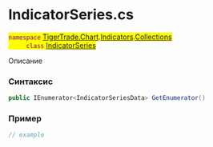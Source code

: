 
# IndicatorSeries.cs
<mark style="color:purple;">`namespace` [TigerTrade.Chart](../../../../../TigerTrade.Chart.md).[Indicators](../../../../../TigerTrade.Chart/Indicators.md).[Collections](../../../../../TigerTrade.Chart/Indicators/Collections.md)  
&nbsp;&nbsp;&nbsp;&nbsp;&nbsp;&nbsp;&nbsp;&nbsp;&nbsp;`class` [IndicatorSeries](../../IndicatorSeries.cs.md)

Описание

### Синтаксис
```csharp
public IEnumerator<IndicatorSeriesData> GetEnumerator()
```


### Пример  
```csharp
// example
```
                    
                    
